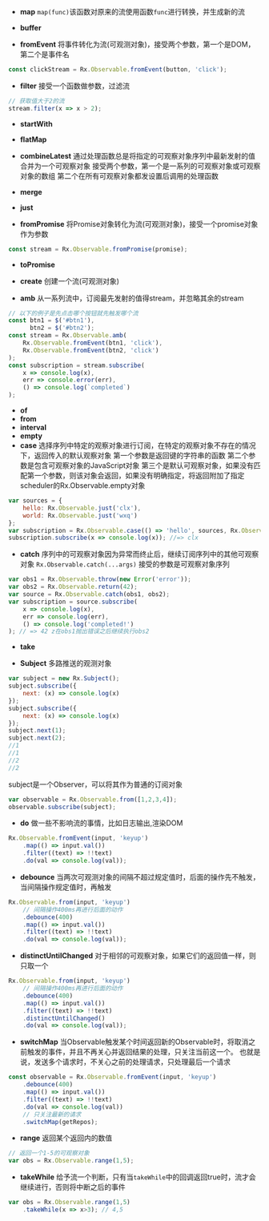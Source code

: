 * **map**
`map(func)`该函数对原来的流使用函数`func`进行转换，并生成新的流

* **buffer**

* **fromEvent**
将事件转化为流(可观测对象)，接受两个参数，第一个是DOM，第二个是事件名

```js
const clickStream = Rx.Observable.fromEvent(button, 'click');
```

* **filter**
接受一个函数做参数，过滤流

```js
// 获取值大于2的流
stream.filter(x => x > 2);
```

* **startWith**

* **flatMap**

* **combineLatest**
通过处理函数总是将指定的可观察对象序列中最新发射的值合并为一个可观察对象
接受两个参数，第一个是一系列的可观察对象或可观察对象的数组
第二个在所有可观察对象都发设置后调用的处理函数

* **merge**

* **just**


* **fromPromise**
将Promise对象转化为流(可观测对象)，接受一个promise对象作为参数

```js
const stream = Rx.Observable.fromPromise(promise);
```

* **toPromise**

* **create**
创建一个流(可观测对象)

* **amb**
从一系列流中，订阅最先发射的值得stream，并忽略其余的stream

```js
// 以下的例子是先点击哪个按钮就先触发哪个流
const btn1 = $('#btn1'),
	  btn2 = $('#btn2');
const stream = Rx.Observable.amb(
	Rx.Observable.fromEvent(btn1, 'click'),
	Rx.Observable.fromEvent(btn2, 'click')
);
const subscription = stream.subscribe(
	x => console.log(x),
	err => console.error(err),
	() => console.log(`completed`)
);
```

* **of**
* **from**
* **interval**
* **empty**
* **case**
选择序列中特定的观察对象进行订阅，在特定的观察对象不存在的情况下，返回传入的默认观察对象
第一个参数是返回键的字符串的函数
第二个参数是包含可观察对象的JavaScript对象
第三个是默认可观察对象，如果没有匹配第一个参数，则该对象会返回，如果没有明确指定，将返回附加了指定scheduler的Rx.Observable.empty对象

```js
var sources = {
	hello: Rx.Observable.just('clx'),
	world: Rx.Observable.just('wxq')
};
var subscription = Rx.Observable.case(() => 'hello', sources, Rx.Observable.empty());
subscription.subscribe(x => console.log(x)); //=> clx
```
* **catch**
序列中的可观察对象因为异常而终止后，继续订阅序列中的其他可观察对象
`Rx.Observable.catch(...args)` 接受的参数是可观察对象序列

```js
var obs1 = Rx.Observable.throw(new Error('error'));
var obs2 = Rx.Observable.return(42);
var source = Rx.Observable.catch(obs1, obs2);
var subscription = source.subscribe(
	x => console.log(x),
	err => console.log(err),
	() => console.log('completed!')
); // => 42 z在obs1抛出错误之后继续执行obs2
```
* **take**

* **Subject**
多路推送的观测对象

```js
var subject = new Rx.Subject();
subject.subscribe({
	next: (x) => console.log(x)
});
subject.subscribe({
	next: (x) => console.log(x)
});
subject.next(1);
subject.next(2);
//1
//1
//2
//2
```
subject是一个Observer，可以将其作为普通的订阅对象

```js
var observable = Rx.Observable.from([1,2,3,4]);
observable.subscribe(subject);
```

* **do**
做一些不影响流的事情，比如日志输出,渲染DOM

```js
Rx.Observable.fromEvent(input, 'keyup')
    .map(() => input.val())
    .filter((text) => !!text)
    .do(val => console.log(val));
```

* **debounce**
当两次可观测对象的间隔不超过规定值时，后面的操作先不触发，当间隔操作规定值时，再触发

```js
Rx.Observable.from(input, 'keyup')
	// 间隔操作400ms再进行后面的动作
	.debounce(400)
	.map(() => input.val())
	.filter((text) => !!text)
	.do(val => console.log(val));
```

* **distinctUntilChanged**
对于相邻的可观察对象，如果它们的返回值一样，则只取一个

```js
Rx.Observable.from(input, 'keyup')
	// 间隔操作400ms再进行后面的动作
	.debounce(400)
	.map(() => input.val())
	.filter((text) => !!text)
	.distinctUntilChanged()
	.do(val => console.log(val));
```

* **switchMap**
当Observable触发某个时间返回新的Observable时，将取消之前触发的事件，并且不再关心并返回结果的处理，只关注当前这一个。
也就是说，发送多个请求时，不关心之前的处理请求，只处理最后一个请求

```js
const observable = Rx.Observable.fromEvent(input, 'keyup')
    .debounce(400)
    .map(() => input.val())
    .filter((text) => !!text)
    .do(val => console.log(val))
    // 只关注最新的请求
    .switchMap(getRepos);
```

* **range**
返回某个返回内的数值

```js
// 返回一个1-5的可观察对象
var obs = Rx.Observable.range(1,5);
```

* **takeWhile**
给予流一个判断，只有当`takeWhile`中的回调返回true时，流才会继续进行，否则将中断之后的事件

```js
var obs = Rx.Observable.range(1,5)
	.takeWhile(x => x>3); // 4,5
```
